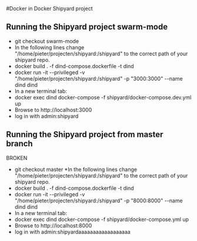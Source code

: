 #Docker in Docker Shipyard project
## Running the Shipyard project swarm-mode
* git checkout swarm-mode
* In the following lines change "/home/pieter/projecten/shipyard:/shipyard" to the correct path of your shipyard repo.
* docker build . -f dind-compose.dockerfile  -t dind
* docker run -it --privileged -v "/home/pieter/projecten/shipyard:/shipyard" -p "3000:3000" --name dind dind
* In a new terminal tab:
* docker exec dind docker-compose -f shipyard/docker-compose.dev.yml up
* Browse to http://localhost:3000
* log in with admin:shipyard

## Running the Shipyard project from master branch
BROKEN
* git checkout master
*In the following lines change "/home/pieter/projecten/shipyard:/shipyard" to the correct path of your shipyard repo.
* docker build . -f dind-compose.dockerfile  -t dind
* docker run -it --privileged -v "/home/pieter/projecten/shipyard:/shipyard" -p "8000:8000" --name dind dind
* In a new terminal tab:
* docker exec dind docker-compose -f shipyard/docker-compose.yml up
* Browse to http://localhost:8000
* log in with admin:shipyardaaaaaaaaaaaaaaaaaa
